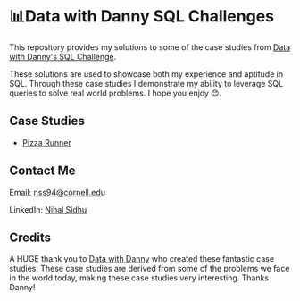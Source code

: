 # 📊Data with Danny SQL Challenges

This repository provides my solutions to some of the case studies from [Data with Danny's SQL Challenge](https://8weeksqlchallenge.com).

These solutions are used to showcase both my experience and aptitude in SQL. Through these case studies I demonstrate my ability to leverage SQL queries to solve real world problems. I hope you enjoy 😊.

## Case Studies

- [Pizza Runner](https://github.com/NihalSidhu/Data-with-Danny-SQL-Challenge/blob/main/Pizza%20Runner/README.md)

## Contact Me
Email: [nss94@cornell.edu](mailto:nss94@cornell.edu)

LinkedIn: [Nihal Sidhu](https://www.linkedin.com/in/nihal-sidhu/)

## Credits
A HUGE thank you to [Data with Danny](https://www.youtube.com/c/DannyMa) who created these fantastic case studies. These case studies are derived from some of the problems we face in the world today, making these case studies very interesting. Thanks Danny! 
